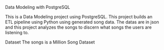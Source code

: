 Data Modeling with PostgreSQL


This is a Data Modeling project using PostgreSQL. This project builds an ETL pipeline using Python using generated song data. The datas are in json and this project analyzes the songs to discern what songs the users are listening to. 


Dataset
The songs is a Million Song Dataset
